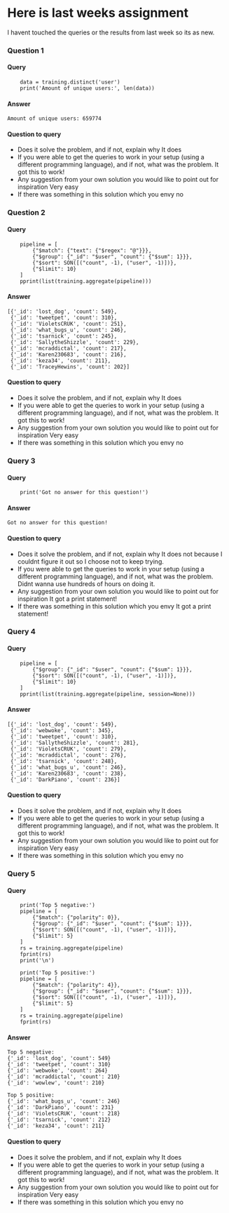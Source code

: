 # Here is last weeks assignment

I havent touched the queries or the results from last week so its as new.

### Question 1
#### Query
```
    data = training.distinct('user')
    print('Amount of unique users:', len(data))
```
#### Answer
```
Amount of unique users: 659774
```
#### Question to query
* Does it solve the problem, and if not, explain why
    It does
* If you were able to get the queries to work in your setup (using a different programming language), and if not, what was the problem.
    It got this to work!
* Any suggestion from your own solution you would like to point out for inspiration
    Very easy
* If there was something in this solution which you envy
    no

### Question 2
#### Query
```
    pipeline = [
        {"$match": {"text": {"$regex": "@"}}},
        {"$group": {"_id": "$user", "count": {"$sum": 1}}},
        {"$sort": SON([("count", -1), ("user", -1)])},
        {"$limit": 10}
    ]
    pprint(list(training.aggregate(pipeline)))
```
#### Answer
```
[{'_id': 'lost_dog', 'count': 549},
 {'_id': 'tweetpet', 'count': 310},
 {'_id': 'VioletsCRUK', 'count': 251},
 {'_id': 'what_bugs_u', 'count': 246},
 {'_id': 'tsarnick', 'count': 245},
 {'_id': 'SallytheShizzle', 'count': 229},
 {'_id': 'mcraddictal', 'count': 217},
 {'_id': 'Karen230683', 'count': 216},
 {'_id': 'keza34', 'count': 211},
 {'_id': 'TraceyHewins', 'count': 202}]
```
#### Question to query
* Does it solve the problem, and if not, explain why
    It does
* If you were able to get the queries to work in your setup (using a different programming language), and if not, what was the problem.
    It got this to work!
* Any suggestion from your own solution you would like to point out for inspiration
    Very easy
* If there was something in this solution which you envy
    no

### Query 3
#### Query
```
    print('Got no answer for this question!')
```
#### Answer
```
Got no answer for this question!
```
#### Question to query
* Does it solve the problem, and if not, explain why
    It does not because I couldnt figure it out so I choose not to keep trying.
* If you were able to get the queries to work in your setup (using a different programming language), and if not, what was the problem.
    Didnt wanna use hundreds of hours on doing it.
* Any suggestion from your own solution you would like to point out for inspiration
    It got a print statement!
* If there was something in this solution which you envy
    It got a print statement!

### Query 4
#### Query
```
    pipeline = [
        {"$group": {"_id": "$user", "count": {"$sum": 1}}},
        {"$sort": SON([("count", -1), ("user", -1)])},
        {"$limit": 10}
    ]
    pprint(list(training.aggregate(pipeline, session=None)))
```
#### Answer
```
[{'_id': 'lost_dog', 'count': 549},
 {'_id': 'webwoke', 'count': 345},
 {'_id': 'tweetpet', 'count': 310},
 {'_id': 'SallytheShizzle', 'count': 281},
 {'_id': 'VioletsCRUK', 'count': 279},
 {'_id': 'mcraddictal', 'count': 276},
 {'_id': 'tsarnick', 'count': 248},
 {'_id': 'what_bugs_u', 'count': 246},
 {'_id': 'Karen230683', 'count': 238},
 {'_id': 'DarkPiano', 'count': 236}]

```
#### Question to query
* Does it solve the problem, and if not, explain why
    It does
* If you were able to get the queries to work in your setup (using a different programming language), and if not, what was the problem.
    It got this to work!
* Any suggestion from your own solution you would like to point out for inspiration
    Very easy
* If there was something in this solution which you envy
    no
    
### Query 5
#### Query
```
    print('Top 5 negative:')
    pipeline = [
        {"$match": {"polarity": 0}},
        {"$group": {"_id": "$user", "count": {"$sum": 1}}},
        {"$sort": SON([("count", -1), ("user", -1)])},
        {"$limit": 5}
    ]
    rs = training.aggregate(pipeline)
    fprint(rs)
    print('\n')

    print('Top 5 positive:')
    pipeline = [
        {"$match": {"polarity": 4}},
        {"$group": {"_id": "$user", "count": {"$sum": 1}}},
        {"$sort": SON([("count", -1), ("user", -1)])},
        {"$limit": 5}
    ]
    rs = training.aggregate(pipeline)
    fprint(rs)
```
#### Answer

```
Top 5 negative:
{'_id': 'lost_dog', 'count': 549}
{'_id': 'tweetpet', 'count': 310}
{'_id': 'webwoke', 'count': 264}
{'_id': 'mcraddictal', 'count': 210}
{'_id': 'wowlew', 'count': 210}

Top 5 positive:
{'_id': 'what_bugs_u', 'count': 246}
{'_id': 'DarkPiano', 'count': 231}
{'_id': 'VioletsCRUK', 'count': 218}
{'_id': 'tsarnick', 'count': 212}
{'_id': 'keza34', 'count': 211}
```
#### Question to query
* Does it solve the problem, and if not, explain why
    It does
* If you were able to get the queries to work in your setup (using a different programming language), and if not, what was the problem.
    It got this to work!
* Any suggestion from your own solution you would like to point out for inspiration
    Very easy
* If there was something in this solution which you envy
    no
